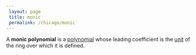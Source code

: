 ```yaml
---
 layout: page
 title: monic
 permalink: /chicago/monic
---
```

A **monic polynomial** is a [polynomial](https://mathgloss.github.io/MathGloss/polynomial_ring) whose leading coefficient is the [unit](https://mathgloss.github.io/MathGloss/unit_of_a_ring) of the ring over which it is defined.